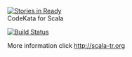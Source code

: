 [![Stories in Ready](https://badge.waffle.io/rayyildiz/codekata-scala.png?label=ready)](https://waffle.io/rayyildiz/codekata-scala)  
CodeKata for Scala

[![Build Status](https://travis-ci.org/rayyildiz/codekata-scala.png?branch=master)](https://travis-ci.org/rayyildiz/codekata-scala)

More information click http://scala-tr.org
